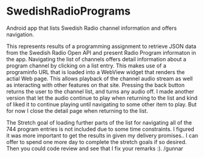# SwedishRadioPrograms
Android app that lists Swedish Radio channel information and offers navigation.

This represents results of a programming assignment to retrieve JSON data from the
Swedish Radio Open API and present Radio Program informaton in the app.
Navigating the list of channels offers detail information about a program channel
by clicking on a list entry. This makes use of a programinfo URL that is
loaded into a WebView widget that renders the actial Web page. This allows
playback of the channel audio stream as well as interacting with
other features on that site.  Pressing the back button returns the user to the channel list,
and turns any audio off. I made another version that let the audio continue to play
when returning to the list and kind of liked it to continue playing until navigating to
some other item to play.  But for now I close the detail page when returning to the list.

The Stretch goal of loading further parts of the list for navigating all of the
744 program entries is not included due to some time constraints.  I figured it
was more important to get the results in given my delivery promises..
I can offer to spend one more day to complete the stretch goals if so desired.
Then you could code review and see that I fix your remarks :). /gunnar
